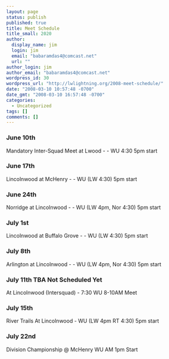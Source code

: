 ```yaml
---
layout: page
status: publish
published: true
title: Meet Schedule
title_small: 2020
author: 
  display_name: jim
  login: jim
  email: "babaramdas4@comcast.net"
  url: ""
author_login: jim
author_email: "babaramdas4@comcast.net"
wordpress_id: 30
wordpress_url: "http://lwlightning.org/2008-meet-schedule/"
date: "2008-03-10 10:57:48 -0700"
date_gmt: "2008-03-10 16:57:48 -0700"
categories: 
  - Uncategorized
tags: []
comments: []
---
```


### June 10th 
Mandatory Inter-Squad Meet at Lwood -  - WU  4:30  5pm start

### June 17th 
Lincolnwood at McHenry -  - WU (LW 4:30)  5pm start

### June 24th
Norridge at Lincolnwood -  - WU (LW 4pm, Nor 4:30)  5pm start

### July 1st 
Lincolnwood at Buffalo Grove -  - WU (LW 4:30)  5pm start

### July 8th
Arlington at Lincolnwood -  - WU (LW 4pm, Nor 4:30)  5pm start

### July 11th  TBA  Not Scheduled Yet
At Lincolnwood (Intersquad) -  7:30 WU  8-10AM Meet

### July 15th
River Trails At Lincolnwood - WU (LW 4pm RT 4:30)  5pm start

### July 22nd
Division Championship @ McHenry WU AM   1pm Start
